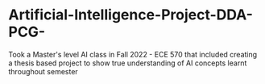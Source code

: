 # Artificial-Intelligence-Project-DDA-PCG-
Took a Master's level AI class in Fall 2022 - ECE 570 that included creating a thesis based project to show true understanding of AI concepts learnt throughout semester
